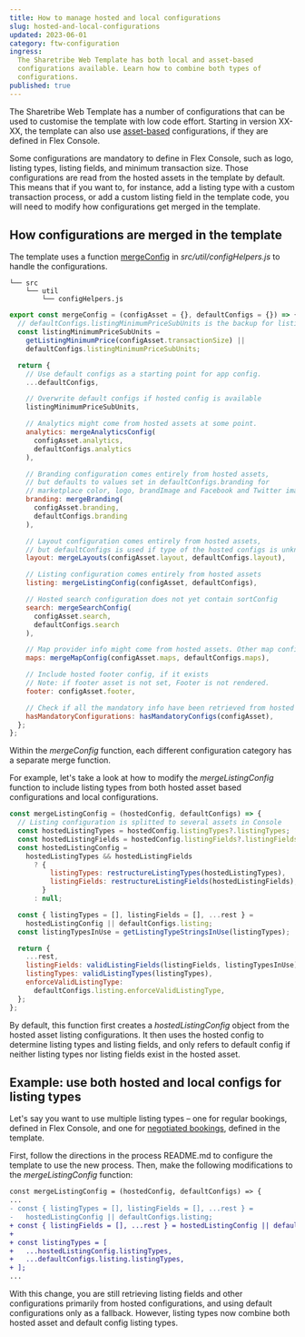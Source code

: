 ```yaml
---
title: How to manage hosted and local configurations
slug: hosted-and-local-configurations
updated: 2023-06-01
category: ftw-configuration
ingress:
  The Sharetribe Web Template has both local and asset-based
  configurations available. Learn how to combine both types of
  configurations.
published: true
---
```


The Sharetribe Web Template has a number of configurations that can be
used to customise the template with low code effort. Starting in version
XX-XX, the template can also use [asset-based](/references/assets/)
configurations, if they are defined in Flex Console.

Some configurations are mandatory to define in Flex Console, such as
logo, listing types, listing fields, and minimum transaction size. Those
configurations are read from the hosted assets in the template by
default. This means that if you want to, for instance, add a listing
type with a custom transaction process, or add a custom listing field in
the template code, you will need to modify how configurations get merged
in the template.

## How configurations are merged in the template

The template uses a function [mergeConfig]() in
_src/util/configHelpers.js_ to handle the configurations.

```shell
└── src
    └── util
        └── configHelpers.js
```

```jsx
export const mergeConfig = (configAsset = {}, defaultConfigs = {}) => {
  // defaultConfigs.listingMinimumPriceSubUnits is the backup for listing's minimum price
  const listingMinimumPriceSubUnits =
    getListingMinimumPrice(configAsset.transactionSize) ||
    defaultConfigs.listingMinimumPriceSubUnits;

  return {
    // Use default configs as a starting point for app config.
    ...defaultConfigs,

    // Overwrite default configs if hosted config is available
    listingMinimumPriceSubUnits,

    // Analytics might come from hosted assets at some point.
    analytics: mergeAnalyticsConfig(
      configAsset.analytics,
      defaultConfigs.analytics
    ),

    // Branding configuration comes entirely from hosted assets,
    // but defaults to values set in defaultConfigs.branding for
    // marketplace color, logo, brandImage and Facebook and Twitter images
    branding: mergeBranding(
      configAsset.branding,
      defaultConfigs.branding
    ),

    // Layout configuration comes entirely from hosted assets,
    // but defaultConfigs is used if type of the hosted configs is unknown
    layout: mergeLayouts(configAsset.layout, defaultConfigs.layout),

    // Listing configuration comes entirely from hosted assets
    listing: mergeListingConfig(configAsset, defaultConfigs),

    // Hosted search configuration does not yet contain sortConfig
    search: mergeSearchConfig(
      configAsset.search,
      defaultConfigs.search
    ),

    // Map provider info might come from hosted assets. Other map configs come from defaultConfigs.
    maps: mergeMapConfig(configAsset.maps, defaultConfigs.maps),

    // Include hosted footer config, if it exists
    // Note: if footer asset is not set, Footer is not rendered.
    footer: configAsset.footer,

    // Check if all the mandatory info have been retrieved from hosted assets
    hasMandatoryConfigurations: hasMandatoryConfigs(configAsset),
  };
};
```

Within the _mergeConfig_ function, each different configuration category
has a separate merge function.

For example, let's take a look at how to modify the _mergeListingConfig_
function to include listing types from both hosted asset based
configurations and local configurations.

```jsx
const mergeListingConfig = (hostedConfig, defaultConfigs) => {
  // Listing configuration is splitted to several assets in Console
  const hostedListingTypes = hostedConfig.listingTypes?.listingTypes;
  const hostedListingFields = hostedConfig.listingFields?.listingFields;
  const hostedListingConfig =
    hostedListingTypes && hostedListingFields
      ? {
          listingTypes: restructureListingTypes(hostedListingTypes),
          listingFields: restructureListingFields(hostedListingFields),
        }
      : null;

  const { listingTypes = [], listingFields = [], ...rest } =
    hostedListingConfig || defaultConfigs.listing;
  const listingTypesInUse = getListingTypeStringsInUse(listingTypes);

  return {
    ...rest,
    listingFields: validListingFields(listingFields, listingTypesInUse),
    listingTypes: validListingTypes(listingTypes),
    enforceValidListingType:
      defaultConfigs.listing.enforceValidListingType,
  };
};
```

By default, this function first creates a _hostedListingConfig_ object
from the hosted asset listing configurations. It then uses the hosted
config to determine listing types and listing fields, and only refers to
default config if neither listing types nor listing fields exist in the
hosted asset.

## Example: use both hosted and local configs for listing types

Let's say you want to use multiple listing types – one for regular
bookings, defined in Flex Console, and one for
[negotiated bookings](https://github.com/sharetribe/flex-example-processes/tree/master/negotiated-booking),
defined in the template.

First, follow the directions in the process README.md to configure the
template to use the new process. Then, make the following modifications
to the _mergeListingConfig_ function:

```diff
const mergeListingConfig = (hostedConfig, defaultConfigs) => {
...
- const { listingTypes = [], listingFields = [], ...rest } =
-   hostedListingConfig || defaultConfigs.listing;
+ const { listingFields = [], ...rest } = hostedListingConfig || defaultConfigs.listing;
+
+ const listingTypes = [
+   ...hostedListingConfig.listingTypes,
+   ...defaultConfigs.listing.listingTypes,
+ ];
...
```

With this change, you are still retrieving listing fields and other
configurations primarily from hosted configurations, and using default
configurations only as a fallback. However, listing types now combine
both hosted asset and default config listing types.
